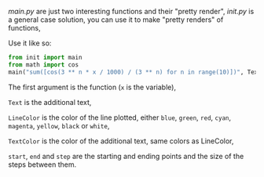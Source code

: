_main.py_ are just two interesting functions and their "pretty render", _init.py_ is a general case solution, you can use it to make "pretty renders" of functions,

Use it like so:

```py
from init import main
from math import cos
main("sum([cos(3 ** n * x / 1000) / (3 ** n) for n in range(10)])", Text = r"$\sum_{n=0}^\infty\frac{\cos\left(3^nx\right)}{3^n}$ Is continuous but not differentiable in any point", LineColor = "blue", TextColor = "blue", start = 0, end = 10, step = .001)
```

The first argument is the function (`x` is the variable),

`Text` is the additional text,

`LineColor` is the color of the line plotted, either `blue`, `green`, `red`, `cyan`, `magenta`, `yellow`, `black` or `white`,

`TextColor` is the color of the additional text, same colors as LineColor,

`start`, `end` and `step` are the starting and ending points and the size of the steps between them.
